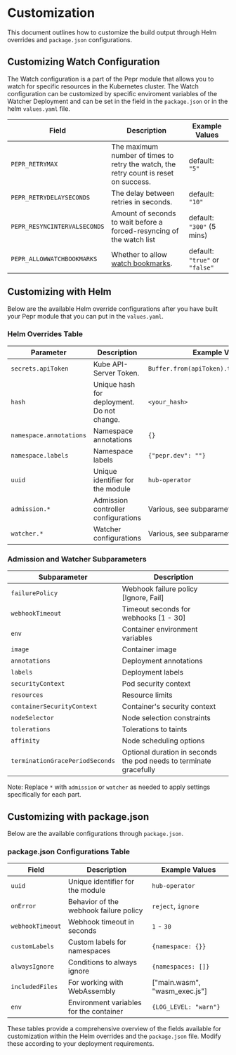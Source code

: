 # Customization

This document outlines how to customize the build output through Helm overrides and `package.json` configurations.

## Customizing Watch Configuration 

The Watch configuration is a part of the Pepr module that allows you to watch for specific resources in the Kubernetes cluster. The Watch configuration can be customized by specific enviroment variables of the Watcher Deployment and can be set in the field in the `package.json` or in the helm `values.yaml` file.

| Field                        | Description                                                                                                      | Example Values                  |
|------------------------------|------------------------------------------------------------------------------------------------------------------|---------------------------------|
| `PEPR_RETRYMAX`              | The maximum number of times to retry the watch, the retry count is reset on success.                             | default: `"5"`                  |
| `PEPR_RETRYDELAYSECONDS`     | The delay between retries in seconds.                                                                            | default: `"10"`                 |
| `PEPR_RESYNCINTERVALSECONDS` | Amount of seconds to wait before a forced-resyncing of the watch list                                            | default: `"300"` (5 mins)       |
| `PEPR_ALLOWWATCHBOOKMARKS`   | Whether to allow [watch bookmarks](https://kubernetes.io/docs/reference/using-api/api-concepts/#watch-bookmarks).| default: `"true"`  or `"false"` |


## Customizing with Helm

Below are the available Helm override configurations after you have built your Pepr module that you can put in the `values.yaml`.

### Helm Overrides Table

| Parameter                       | Description                               | Example Values                                 |
|---------------------------------|-------------------------------------------|------------------------------------------------|
| `secrets.apiToken`              | Kube API-Server Token.                    | `Buffer.from(apiToken).toString("base64")`     |
| `hash`                          | Unique hash for deployment. Do not change.| `<your_hash>`                                  |
| `namespace.annotations`         | Namespace annotations                     | `{}`                                           |
| `namespace.labels`              | Namespace labels                          | `{"pepr.dev": ""}`                             |
| `uuid`                          | Unique identifier for the module          | `hub-operator`                                 |
| `admission.*`                   | Admission controller configurations       | Various, see subparameters below               |
| `watcher.*`                     | Watcher configurations                    | Various, see subparameters below               |

### Admission and Watcher Subparameters

| Subparameter                                 | Description                                                         |
|----------------------------------------------|---------------------------------------------------------------------|
| `failurePolicy`                              | Webhook failure policy [Ignore, Fail]                               |
| `webhookTimeout`                             | Timeout seconds for webhooks [1 - 30]                               |
| `env`                                        | Container environment variables                                     |
| `image`                                      | Container image                                                     |
| `annotations`                                | Deployment annotations                                              |
| `labels`                                     | Deployment labels                                                   |
| `securityContext`                            | Pod security context                                                |
| `resources`                                  | Resource limits                                                     |
| `containerSecurityContext`                   | Container's security context                                        |
| `nodeSelector`                               | Node selection constraints                                          |
| `tolerations`                                | Tolerations to taints                                               |
| `affinity`                                   | Node scheduling options                                             |
| `terminationGracePeriodSeconds`              | Optional duration in seconds the pod needs to terminate gracefully  |

Note: Replace `*` with `admission` or `watcher` as needed to apply settings specifically for each part.

## Customizing with package.json

Below are the available configurations through `package.json`.

### package.json Configurations Table

| Field            | Description                            | Example Values                  |
|------------------|----------------------------------------|---------------------------------|
| `uuid`           | Unique identifier for the module       | `hub-operator`                  |
| `onError`        | Behavior of the webhook failure policy | `reject`, `ignore`              |
| `webhookTimeout` | Webhook timeout in seconds             | `1` - `30`                      |
| `customLabels`   | Custom labels for namespaces           | `{namespace: {}}`               |
| `alwaysIgnore`   | Conditions to always ignore            | `{namespaces: []}`  |
| `includedFiles`  | For working with WebAssembly           | ["main.wasm", "wasm_exec.js"]   |
| `env`            | Environment variables for the container| `{LOG_LEVEL: "warn"}`           |

These tables provide a comprehensive overview of the fields available for customization within the Helm overrides and the `package.json` file. Modify these according to your deployment requirements.
